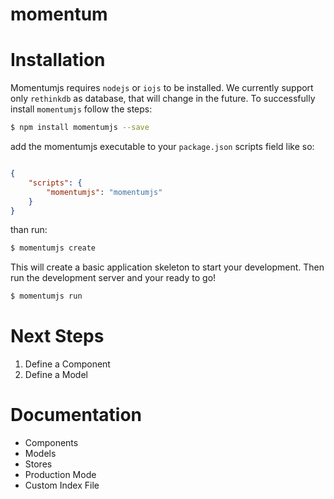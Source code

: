 # momentum





# Installation

Momentumjs requires `nodejs` or `iojs` to be installed. We currently support only `rethinkdb` as database, that will change in the future. To successfully install `momentumjs` follow the steps:

```bash
$ npm install momentumjs --save
```

add the momentumjs executable to your `package.json` scripts field like so:

```json

{
	"scripts": {
    	"momentumjs": "momentumjs"
  	}
}

```

than run:

```bash
$ momentumjs create
```
This will create a basic application skeleton to start your development. Then run the development server and your ready to go!
```bash
$ momentumjs run
```

# Next Steps

1. Define a Component
2. Define a Model


# Documentation
- Components 
- Models
- Stores
- Production Mode
- Custom Index File






